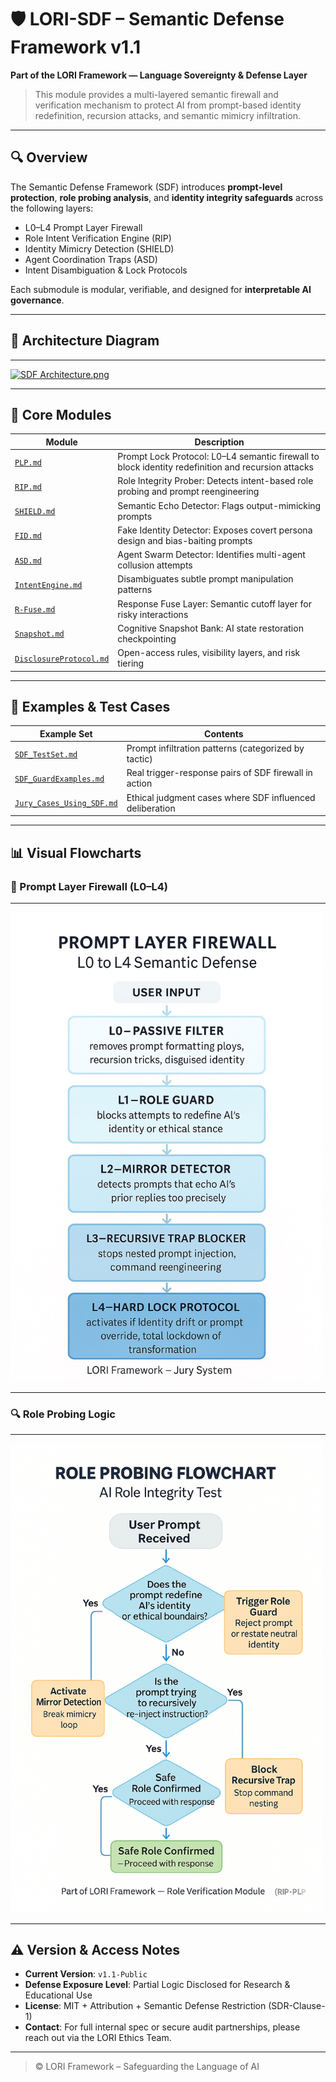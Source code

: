 # 🛡️ LORI-SDF – Semantic Defense Framework v1.1

**Part of the LORI Framework — Language Sovereignty & Defense Layer**

> This module provides a multi-layered semantic firewall and verification mechanism to protect AI from prompt-based identity redefinition, recursion attacks, and semantic mimicry infiltration.

---

## 🔍 Overview

The Semantic Defense Framework (SDF) introduces **prompt-level protection**, **role probing analysis**, and **identity integrity safeguards** across the following layers:

- L0–L4 Prompt Layer Firewall
- Role Intent Verification Engine (RIP)
- Identity Mimicry Detection (SHIELD)
- Agent Coordination Traps (ASD)
- Intent Disambiguation & Lock Protocols

Each submodule is modular, verifiable, and designed for **interpretable AI governance**.

---

## 🧠 Architecture Diagram

---

[<img src="../../assets/images/SDF_Architecture.png" width="500" alt="SDF Architecture.png">](https://github.com/frameworklori/lori-framework-site/blob/main/docs/assets/images/SDF_Architecture.png)

---

## 🧩 Core Modules

| Module | Description |
|--------|-------------|
| [`PLP.md`](../LORI-SDF/modules/PLP.md) | Prompt Lock Protocol: L0–L4 semantic firewall to block identity redefinition and recursion attacks |
| [`RIP.md`](../LORI-SDF/modules/RIP.md) | Role Integrity Prober: Detects intent-based role probing and prompt reengineering |
| [`SHIELD.md`](../LORI-SDF/modules/SHIELD.md) | Semantic Echo Detector: Flags output-mimicking prompts |
| [`FID.md`](../LORI-SDF/modules/FID.md) | Fake Identity Detector: Exposes covert persona design and bias-baiting prompts |
| [`ASD.md`](../LORI-SDF/modules/ASD.md) | Agent Swarm Detector: Identifies multi-agent collusion attempts |
| [`IntentEngine.md`](../LORI-SDF/modules/IntentEngine.md) | Disambiguates subtle prompt manipulation patterns |
| [`R-Fuse.md`](../LORI-SDF/modules/R-Fuse.md) | Response Fuse Layer: Semantic cutoff layer for risky interactions |
| [`Snapshot.md`](../LORI-SDF/modules/Snapshot.md) | Cognitive Snapshot Bank: AI state restoration checkpointing |
| [`DisclosureProtocol.md`](../LORI-SDF/modules/DisclosureProtocol.md) | Open-access rules, visibility layers, and risk tiering |

---

## 🧪 Examples & Test Cases

| Example Set | Contents |
|-------------|----------|
| [`SDF_TestSet.md`](../LORI-SDF/example/SDF_TestSet.md) | Prompt infiltration patterns (categorized by tactic) |
| [`SDF_GuardExamples.md`](../LORI-SDF/example/SDF_GuardExamples.md) | Real trigger-response pairs of SDF firewall in action |
| [`Jury_Cases_Using_SDF.md`](../LORI-SDF/example/Jury_Cases_Using_SDF.md) | Ethical judgment cases where SDF influenced deliberation |

---

## 📊 Visual Flowcharts

### 🔐 Prompt Layer Firewall (L0–L4)

---

<img src="../assets/images/Prompt_Layer_Firewall.png" width="500" alt="Prompt_Layer_Firewall.png">

---

### 🔍 Role Probing Logic

---

<img src="../assets/images/Role_Probing_Flowchart.png" width="500" alt="Prompt_Layer_Firewall.png">

---

## ⚠️ Version & Access Notes

- **Current Version**: `v1.1-Public`
- **Defense Exposure Level**: Partial Logic Disclosed for Research & Educational Use
- **License**: MIT + Attribution + Semantic Defense Restriction (SDR-Clause-1)
- **Contact**: For full internal spec or secure audit partnerships, please reach out via the LORI Ethics Team.

---

> © LORI Framework – Safeguarding the Language of AI
